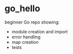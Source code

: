 # go_hello
beginner Go repo showing:
- module creation and import
- error handling
- map creation
- tests